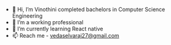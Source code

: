 - 👋 Hi, I’m Vinothini completed bachelors in Computer Science Engineering
- 👀 I’m a working professional 
- 🌱 I’m currently learning React native 
- 📫 Reach me - vedaselvaraj27@gmail.com

